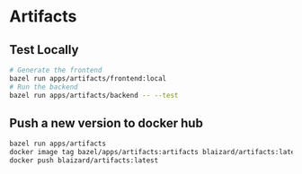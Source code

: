 # Artifacts

## Test Locally

```bash
# Generate the frontend
bazel run apps/artifacts/frontend:local
# Run the backend
bazel run apps/artifacts/backend -- --test
```

## Push a new version to docker hub

```bash
bazel run apps/artifacts
docker image tag bazel/apps/artifacts:artifacts blaizard/artifacts:latest
docker push blaizard/artifacts:latest
```
